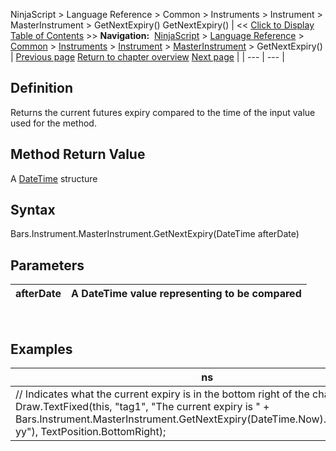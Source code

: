 ﻿
NinjaScript \> Language Reference \> Common \> Instruments \> Instrument \> MasterInstrument \> GetNextExpiry()
GetNextExpiry()
| \<\< [Click to Display Table of Contents](getnextexpiry.md) \>\> **Navigation:**     [NinjaScript](ninjascript-1.md) \> [Language Reference](language_reference_wip-1.md) \> [Common](common-1.md) \> [Instruments](instruments_ninjascript-1.md) \> [Instrument](instrument-1.md) \> [MasterInstrument](masterinstrument-1.md) \> GetNextExpiry() | [Previous page](masterinstrument_name-1.md) [Return to chapter overview](masterinstrument-1.md) [Next page](pointvalue-1.md) |
| --- | --- |
## Definition
Returns the current futures expiry compared to the time of the input value used for the method.
## 
## Method Return Value
A [DateTime](http://msdn2.microsoft.com/en-us/library/system.datetime.aspx) structure
 
## Syntax
Bars.Instrument.MasterInstrument.GetNextExpiry(DateTime afterDate)
 
## Parameters
| afterDate | A DateTime value representing to be compared |
| --- | --- |
 
## Examples
| ns |
| --- |
| // Indicates what the current expiry is in the bottom right of the chart Draw.TextFixed(this, "tag1", "The current expiry is " \+ Bars.Instrument.MasterInstrument.GetNextExpiry(DateTime.Now).ToString("MM\-yy"), TextPosition.BottomRight); |

